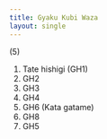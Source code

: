 ```yaml
---
title: Gyaku Kubi Waza
layout: single
---
```


(5)

1.  Tate hishigi (GH1)
2.  GH2
3.  GH3
4.  GH4
5.  GH6 (Kata gatame)
6.  GH8
7.  GH5

